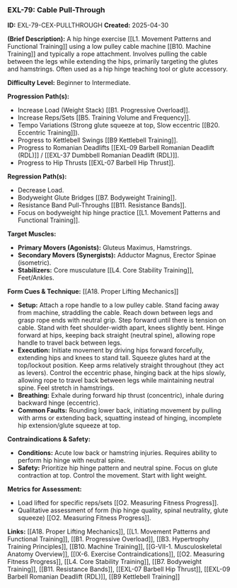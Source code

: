 ### **EXL-79: Cable Pull-Through**

**ID:** EXL-79-CEX-PULLTHROUGH **Created:** 2025-04-30

**(Brief Description):** A hip hinge exercise [[L1. Movement Patterns and Functional Training]] using a low pulley cable machine [[B10. Machine Training]] and typically a rope attachment. Involves pulling the cable between the legs while extending the hips, primarily targeting the glutes and hamstrings. Often used as a hip hinge teaching tool or glute accessory.

**Difficulty Level:** Beginner to Intermediate.

**Progression Path(s):**

- Increase Load (Weight Stack) [[B1. Progressive Overload]].
- Increase Reps/Sets [[B5. Training Volume and Frequency]].
- Tempo Variations (Strong glute squeeze at top, Slow eccentric [[B20. Eccentric Training]]).
- Progress to Kettlebell Swings [[B9 Kettlebell Training]].
- Progress to Romanian Deadlifts [[EXL-09 Barbell Romanian Deadlift (RDL)]] / [[EXL-37 Dumbbell Romanian Deadlift (RDL)]].
- Progress to Hip Thrusts [[EXL-07 Barbell Hip Thrust]].

**Regression Path(s):**

- Decrease Load.
- Bodyweight Glute Bridges [[B7. Bodyweight Training]].
- Resistance Band Pull-Throughs [[B11. Resistance Bands]].
- Focus on bodyweight hip hinge practice [[L1. Movement Patterns and Functional Training]].

**Target Muscles:**

- **Primary Movers (Agonists):** Gluteus Maximus, Hamstrings.
- **Secondary Movers (Synergists):** Adductor Magnus, Erector Spinae (isometric).
- **Stabilizers:** Core musculature [[L4. Core Stability Training]], Feet/Ankles.

**Form Cues & Technique:** [[A18. Proper Lifting Mechanics]]

- **Setup:** Attach a rope handle to a low pulley cable. Stand facing away from machine, straddling the cable. Reach down between legs and grasp rope ends with neutral grip. Step forward until there is tension on cable. Stand with feet shoulder-width apart, knees slightly bent. Hinge forward at hips, keeping back straight (neutral spine), allowing rope handle to travel back between legs.
- **Execution:** Initiate movement by driving hips forward forcefully, extending hips and knees to stand tall. Squeeze glutes hard at the top/lockout position. Keep arms relatively straight throughout (they act as levers). Control the eccentric phase, hinging back at the hips slowly, allowing rope to travel back between legs while maintaining neutral spine. Feel stretch in hamstrings.
- **Breathing:** Exhale during forward hip thrust (concentric), inhale during backward hinge (eccentric).
- **Common Faults:** Rounding lower back, initiating movement by pulling with arms or extending back, squatting instead of hinging, incomplete hip extension/glute squeeze at top.

**Contraindications & Safety:**

- **Conditions:** Acute low back or hamstring injuries. Requires ability to perform hip hinge with neutral spine.
- **Safety:** Prioritize hip hinge pattern and neutral spine. Focus on glute contraction at top. Control the movement. Start with light weight.

**Metrics for Assessment:**

- Load lifted for specific reps/sets [[O2. Measuring Fitness Progress]].
- Qualitative assessment of form (hip hinge quality, spinal neutrality, glute squeeze) [[O2. Measuring Fitness Progress]].

**Links:** [[A18. Proper Lifting Mechanics]], [[L1. Movement Patterns and Functional Training]], [[B1. Progressive Overload]], [[B3. Hypertrophy Training Principles]], [[B10. Machine Training]], [[G-VII-1. Musculoskeletal Anatomy Overview]], [[IX-6. Exercise Contraindications]], [[O2. Measuring Fitness Progress]], [[L4. Core Stability Training]], [[B7. Bodyweight Training]], [[B11. Resistance Bands]], [[EXL-07 Barbell Hip Thrust]], [[EXL-09 Barbell Romanian Deadlift (RDL)]], [[B9 Kettlebell Training]]